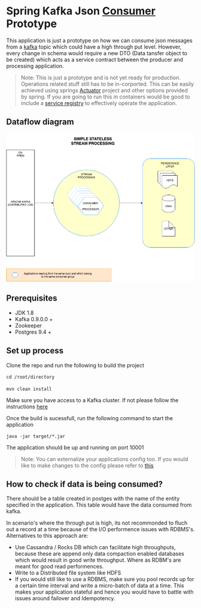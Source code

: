# Spring Kafka Json [Consumer]() Prototype

This application is just a prototype on how we can consume json messages from a [kafka](https://kafka.apache.org/) topic which could have a high through put level.
However, every change in schema would require a new DTO (Data tansfer object to be created) which acts as a service contract between the producer and processing application.

> Note: This is just a prototype and is not yet ready for production. Operations related stuff still has to be in-corported. This can be easily achieved using springs [Actuator](https://spring.io/guides/gs/actuator-service/) project and other options provided by spring. If you are going to run this in containers would be good to include a [service registry](http://microservices.io/patterns/service-registry.html) to effectively operate the application.

## Dataflow diagram

![alt text](./docs/DATAFLOW.png "Data flow diagram")

## Prerequisites

* JDK 1.8 
* Kafka 0.9.0.0 +
* Zookeeper
* Postgres 9.4 +

## Set up process

Clone the repo and run the following to build the project

```sbtshell
cd /root/directory

mvn clean install
```

Make sure you have access to a Kafka cluster. If not please follow the instructions [here](https://kafka.apache.org/quickstart)

Once the build is sucessfull, run the following command to start the application

```sbtshell
java -jar target/*.jar
```

The application should be up and running on port 10001

> Note: You can externalize your applications config too. If you would like to make changes to the config please refer to [this](https://docs.spring.io/spring-boot/docs/current/reference/html/boot-features-external-config.html)

## How to check if data is being consumed?

There should be a table created in postges with the name of the entity specified in the application. This table would have the data consumed from kafka.

In scenario's where the through put is high, its not recommonded to fluch out a record at a time because of the I/O performence issues with RDBMS's. Alternatives to this approach are:
* Use Cassandra / Rocks DB which can facilitate high throughputs, because these are append only data compaction enabled databases which would result in good write throughput. Where as RDBM's are meant for good read performences.
* Write to a Distributed file system like HDFS
* If you would still like to use a RDBMS, make sure you pool records up for a certain time interval and write a micro-batch of data at a time. This makes your application stateful and hence you would have to battle with issues around failover and Idempotency.
